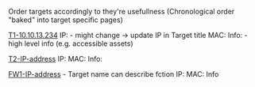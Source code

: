 Order targets accordingly to they're usefullness
(Chronological order "baked" into target specific pages)

[T1-10.10.13.234](T1/T1-10.10.13.234.md)
IP:  - might change -> update IP in Target title
MAC:
Info: - high level info (e.g. accessible assets)


[T2-IP-address]()
IP:
MAC:
Info:


[FW1-IP-address]() - Target name can describe fction
IP:
MAC:
Info